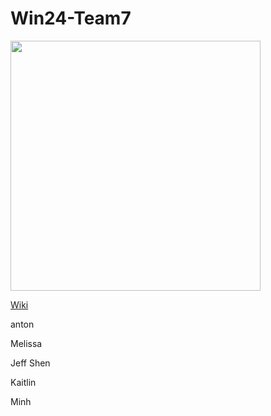 # Win24-Team7

<img src="https://github.com/StanfordCS194/Win24-Team7/blob/main/images/team_logo.png" width="400" height="400">

[Wiki](https://github.com/StanfordCS194/Win24-Team7/wiki)


anton

Melissa

Jeff Shen

Kaitlin

Minh